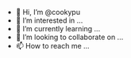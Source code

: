 - 👋 Hi, I’m @cookypu
- 👀 I’m interested in ...
- 🌱 I’m currently learning ...
- 💞️ I’m looking to collaborate on ...
- 📫 How to reach me ...

<!---
cookypu/cookypu is a ✨ special ✨ repository because its `README.md` (this file) appears on your GitHub profile.
You can click the Preview link to take a look at your changes.
--->
